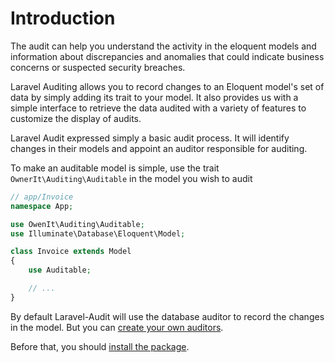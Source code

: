 # Introduction

The audit can help you understand the activity in the eloquent models and information about discrepancies and anomalies that could indicate business concerns or suspected security breaches. 

Laravel Auditing allows you to record changes to an Eloquent model's set of data by simply adding its trait to your model. It also provides us with a simple interface to retrieve the data audited with a variety of features to customize the display of audits.

Laravel Audit expressed simply a basic audit process. It will identify changes in their models and appoint an auditor responsible for auditing.

To make an auditable model is simple, use the trait `OwnerIt\Auditing\Auditable` in the model you wish to audit

```php
// app/Invoice
namespace App;

use OwenIt\Auditing\Auditable;
use Illuminate\Database\Eloquent\Model;

class Invoice extends Model
{
    use Auditable;

    // ...
}
```
By default Laravel-Audit will use the database auditor to record the changes in the model. But you can [create your own auditors](/docs/{{version}}/auditors).

Before that, you should [install the package](/docs/{{version}}/installation).